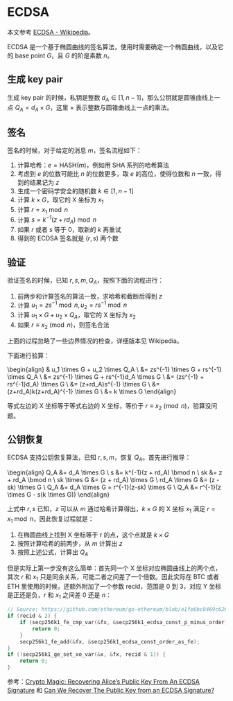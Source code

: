 # ECDSA

本文参考 [ECDSA - Wikipedia](https://en.wikipedia.org/wiki/Elliptic_Curve_Digital_Signature_Algorithm)。

ECDSA 是一个基于椭圆曲线的签名算法，使用时需要确定一个椭圆曲线，以及它的 base point $G$，且 $G$ 的阶是素数 $n$。

## 生成 key pair

生成 key pair 的时候，私钥是整数 $d_A \in [1, n-1]$，那么公钥就是圆锥曲线上一点 $Q_A = d_A \times G$，这里 $\times$ 表示整数与圆锥曲线上一点的乘法。

## 签名

签名的时候，对于给定的消息 $m$，签名流程如下：

1. 计算哈希：$e = \mathrm{HASH}(m)$，例如用 SHA 系列的哈希算法
2. 考虑到 $e$ 的位数可能比 $n$ 的位数更多，取 $e$ 的高位，使得位数和 $n$ 一致，得到的结果记为 $z$
3. 生成一个密码学安全的随机数 $k \in [1, n-1]$
4. 计算 $k \times G$，取它的 X 坐标为 $x_1$
5. 计算 $r = x_1 \bmod n$
6. 计算 $s = k^{-1}(z + r d_A) \bmod n$
7. 如果 $r$ 或者 $s$ 等于 0，取新的 $k$ 再重试
8. 得到的 ECDSA 签名就是 $(r, s)$ 两个数

## 验证

验证签名的时候，已知 $r, s, m, Q_A$，按照下面的流程进行：

1. 前两步和计算签名的算法一致，求哈希和截断后得到 $z$
2. 计算 $u_1 = zs^{-1} \bmod n, u_2 = rs^{-1} \bmod n$
3. 计算 $u_1 \times G + u_2 \times Q_A$，取它的 X 坐标为 $x_2$
4. 如果 $r \equiv x_2 \pmod n$，则签名合法

上面的过程忽略了一些边界情况的检查，详细版本见 Wikipedia。

下面进行验算：

\begin{align}
& u_1 \times G + u_2 \times Q_A \\
&= zs^{-1} \times G + rs^{-1} \times Q_A \\
&= zs^{-1} \times G + rs^{-1}d_A \times G \\
&= (zs^{-1} + rs^{-1}d_A) \times G \\
&= (z+rd_A)s^{-1} \times G \\
&= (z+rd_A)k(z+rd_A)^{-1} \times G \\
&= k \times G
\end{align}

等式左边的 X 坐标等于等式右边的 X 坐标，等价于 $r \equiv x_2 \pmod n$，验算没问题。

## 公钥恢复

ECDSA 支持公钥恢复算法，已知 $r, s, m$，恢复 $Q_A$。首先进行推导：

\begin{align}
Q_A &= d_A \times G \\
s &= k^{-1}(z + rd_A) \bmod n \\
sk &= z + rd_A \bmod n \\
sk \times G &= (z + rd_A) \times G \\
rd_A \times G &= (z - sk) \times G \\
Q_A &= d_A \times G = r^{-1}(z-sk) \times G \\
Q_A &= r^{-1}(z \times G - s(k \times G))
\end{align}

上式中 $r, s$ 已知，$z$ 可以从 $m$ 通过哈希计算得出，$k \times G$ 的 X 坐标 $x_1$ 满足 $r = x_1 \bmod n$，因此恢复过程就是：

1. 在椭圆曲线上找到 X 坐标等于 $r$ 的点，这个点就是 $k \times G$
2. 按照计算哈希的前两步，从 $m$ 计算出 $z$
3. 按照上述公式，计算出 $Q_A$

但是实际上第一步没有这么简单：首先同一个 X 坐标对应椭圆曲线上的两个点，其次 $r$ 和 $x_1$ 只是同余关系，可能二者之间差了一个倍数。因此实际在 BTC 或者 ETH 里使用的时候，还额外附加了一个参数 recid，范围是 0 到 3，对应 Y 坐标是正还是负，$r$ 和 $x_1$ 之间差 0 还是 $n$：

```c
// Source: https://github.com/ethereum/go-ethereum/blob/e1fe6bc8469c626afaa86b1dfb819737e980a574/crypto/secp256k1/libsecp256k1/src/modules/recovery/main_impl.h#L104-L112
if (recid & 2) {
    if (secp256k1_fe_cmp_var(&fx, &secp256k1_ecdsa_const_p_minus_order) >= 0) {
        return 0;
    }
    secp256k1_fe_add(&fx, &secp256k1_ecdsa_const_order_as_fe);
}
if (!secp256k1_ge_set_xo_var(&x, &fx, recid & 1)) {
    return 0;
}
```

参考：[Crypto Magic: Recovering Alice’s Public Key From An ECDSA Signature](https://medium.com/asecuritysite-when-bob-met-alice/crypto-magic-recovering-alices-public-key-from-an-ecdsa-signature-e7193df8df6e) 和 [Can We Recover The Public Key from an ECDSA Signature?](https://medium.com/asecuritysite-when-bob-met-alice/can-we-recover-the-public-key-from-an-ecdsa-signature-7af4b56a8a0f)